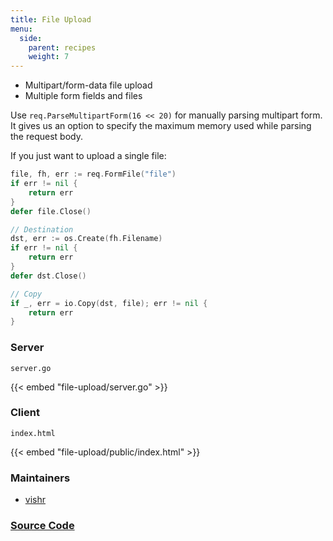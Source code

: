 ```yaml
---
title: File Upload
menu:
  side:
    parent: recipes
    weight: 7
---
```


- Multipart/form-data file upload
- Multiple form fields and files

Use `req.ParseMultipartForm(16 << 20)` for manually parsing multipart form. It gives
us an option to specify the maximum memory used while parsing the request body.

If you just want to upload a single file:

```go
file, fh, err := req.FormFile("file")
if err != nil {
    return err
}
defer file.Close()

// Destination
dst, err := os.Create(fh.Filename)
if err != nil {
    return err
}
defer dst.Close()

// Copy
if _, err = io.Copy(dst, file); err != nil {
    return err
}
```

### Server

`server.go`

{{< embed "file-upload/server.go" >}}

### Client

`index.html`

{{< embed "file-upload/public/index.html" >}}

### Maintainers

- [vishr](https://github.com/vishr)

### [Source Code](https://github.com/vishr/echo-recipes/blob/master/v2/file-upload)
